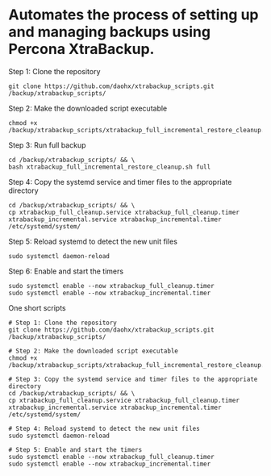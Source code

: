 # Automates the process of setting up and managing backups using Percona XtraBackup.

Step 1: Clone the repository
```
git clone https://github.com/daohx/xtrabackup_scripts.git /backup/xtrabackup_scripts/
```

Step 2: Make the downloaded script executable
```
chmod +x /backup/xtrabackup_scripts/xtrabackup_full_incremental_restore_cleanup.sh
```

Step 3: Run full backup
```
cd /backup/xtrabackup_scripts/ && \
bash xtrabackup_full_incremental_restore_cleanup.sh full
```

Step 4: Copy the systemd service and timer files to the appropriate directory
```
cd /backup/xtrabackup_scripts/ && \
cp xtrabackup_full_cleanup.service xtrabackup_full_cleanup.timer xtrabackup_incremental.service xtrabackup_incremental.timer /etc/systemd/system/
```

Step 5: Reload systemd to detect the new unit files
```
sudo systemctl daemon-reload
```

Step 6: Enable and start the timers
```
sudo systemctl enable --now xtrabackup_full_cleanup.timer
sudo systemctl enable --now xtrabackup_incremental.timer
```

One short scripts
```
# Step 1: Clone the repository
git clone https://github.com/daohx/xtrabackup_scripts.git /backup/xtrabackup_scripts/

# Step 2: Make the downloaded script executable
chmod +x /backup/xtrabackup_scripts/xtrabackup_full_incremental_restore_cleanup.sh

# Step 3: Copy the systemd service and timer files to the appropriate directory
cd /backup/xtrabackup_scripts/ && \
cp xtrabackup_full_cleanup.service xtrabackup_full_cleanup.timer xtrabackup_incremental.service xtrabackup_incremental.timer /etc/systemd/system/

# Step 4: Reload systemd to detect the new unit files
sudo systemctl daemon-reload

# Step 5: Enable and start the timers
sudo systemctl enable --now xtrabackup_full_cleanup.timer
sudo systemctl enable --now xtrabackup_incremental.timer
```
